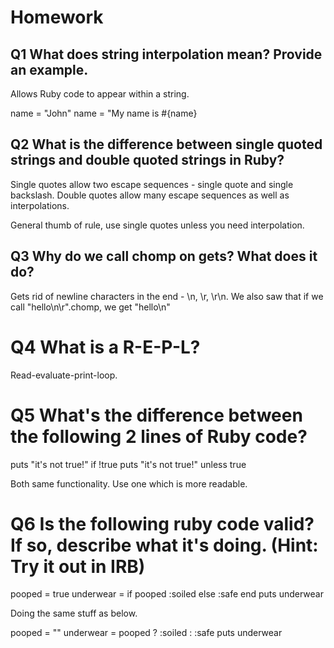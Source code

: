 # Homework

## Q1 What does string interpolation mean? Provide an example.

Allows Ruby code to appear within a string.

  name = "John"
  name =  "My name is #{name}

## Q2 What is the difference between single quoted strings and double quoted strings in Ruby?

Single quotes allow two escape sequences - single quote and single backslash. Double quotes allow many escape sequences as well as interpolations.

General thumb of rule, use single quotes unless you need interpolation.

## Q3 Why do we call chomp on gets? What does it do?

Gets rid of newline characters in the end - \n, \r, \r\n. We also saw that if we call "hello\n\r".chomp, we get "hello\n"

# Q4 What is a R-E-P-L?

Read-evaluate-print-loop.

# Q5 What's the difference between the following 2 lines of Ruby code?

  puts "it's not true!" if !true
  puts "it's not true!" unless true

Both same functionality. Use one which is more readable.

# Q6 Is the following ruby code valid? If so, describe what it's doing. (Hint: Try it out in IRB)

  pooped = true
  underwear = if pooped
                :soiled
              else
                :safe
              end
  puts underwear

Doing the same stuff as below.

  pooped = ""
  underwear = pooped ? :soiled : :safe
  puts underwear
